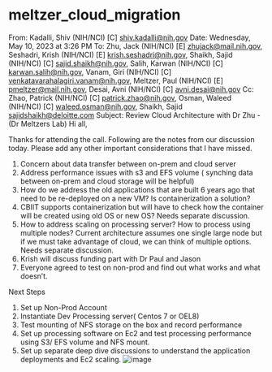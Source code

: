 # meltzer_cloud_migration


From: Kadalli, Shiv (NIH/NCI) [C] <shiv.kadalli@nih.gov>
Date: Wednesday, May 10, 2023 at 3:26 PM
To: Zhu, Jack (NIH/NCI) [E] <zhujack@mail.nih.gov>, Seshadri, Krish (NIH/NCI) [E] <krish.seshadri@nih.gov>, Shaikh, Sajid (NIH/NCI) [C] <sajid.shaikh@nih.gov>, Salih, Karwan (NIH/NCI) [C] <karwan.salih@nih.gov>, Vanam, Giri (NIH/NCI) [C] <venkatavarahalagiri.vanam@nih.gov>, Meltzer, Paul (NIH/NCI) [E] <pmeltzer@mail.nih.gov>, Desai, Avni (NIH/NCI) [C] <avni.desai@nih.gov>
Cc: Zhao, Patrick (NIH/NCI) [C] <patrick.zhao@nih.gov>, Osman, Waleed (NIH/NCI) [C] <waleed.osman@nih.gov>, Shaikh, Sajid <sajidshaikh@deloitte.com>
Subject: Review Cloud Architecture with Dr Zhu - (Dr Meltzers Lab)
Hi all,
 
Thanks for attending the call. Following are the notes from our discussion today. Please add any other important considerations that I have missed.
 
1)	Concern about data transfer between on-prem and cloud server
2)	Address performance issues with s3 and EFS volume ( synching data between on-prem and cloud storage will be helpful)
3)	How do we address the old applications that are built 6 years ago that need to be re-deployed on a new VM? Is containerization a solution?
4)	CBIIT supports containerization but will have to check how the container will be created using old OS or new OS? Needs separate discussion.
5)	How to address scaling on processing server? How to process using multiple nodes? Current architecture assumes one single large node but if we must take advantage of cloud, we can think of multiple options. Needs separate discussion.
6)	Krish will discuss funding part with Dr Paul and Jason
7)	Everyone agreed to test on non-prod and find out what works and what doesn’t.
 
Next Steps
 
1)	Set up Non-Prod Account
2)	Instantiate Dev Processing server( Centos 7 or OEL8)
3)	Test mounting of NFS storage on the box and record performance
4)	Set up processing software on Ec2 and test processing performance using S3/ EFS volume and NFS mount.
5)	Set up separate deep dive discussions to understand the application deployments and Ec2 scaling.
![image](https://github.com/CCRGeneticsBranch/meltzer_cloud_migration/assets/129963942/5184c414-6c4b-4963-b511-16a6175a81d0)
